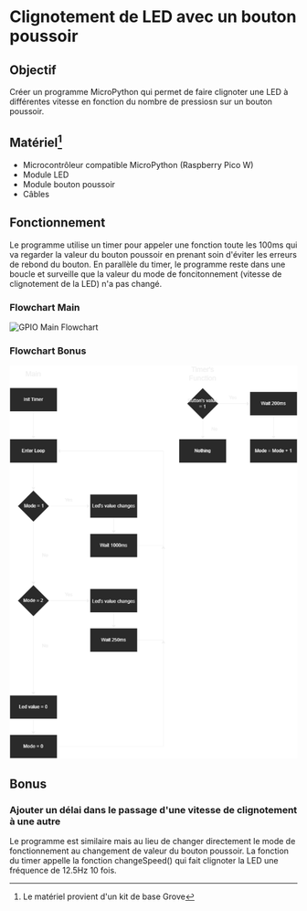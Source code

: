 # Clignotement de LED avec un bouton poussoir
## Objectif
Créer un programme MicroPython qui permet de faire clignoter une LED à différentes vitesse en fonction du nombre de pressiosn sur un bouton poussoir.

## Matériel[^1]
* Microcontrôleur compatible MicroPython (Raspberry Pico W)
* Module LED
* Module bouton poussoir
* Câbles

## Fonctionnement
Le programme utilise un timer pour appeler une fonction toute les 100ms qui va regarder la valeur du bouton poussoir en prenant soin d'éviter les erreurs de rebond du bouton.
En parallèle du timer, le programme reste dans une boucle et surveille que la valeur du mode de foncitonnement (vitesse de clignotement de la LED) n'a pas changé.

### Flowchart Main
![GPIO Main Flowchart](Images/GPIO_flowchart_main.drawio.png)

### Flowchart Bonus
![GPIO Main Flowchart](Images/GPIO_flowchart.drawio.png)


## Bonus
### Ajouter un délai dans le passage d'une vitesse de clignotement à une autre
Le programme est similaire mais au lieu de changer directement le mode de fonctionnement au changement de valeur du bouton poussoir. La fonction du timer appelle la fonction changeSpeed() qui fait clignoter 
la LED une fréquence de 12.5Hz 10 fois.

[^1]: Le matériel provient d'un kit de base Grove
